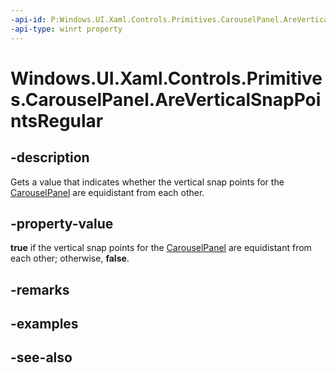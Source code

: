 ```yaml
---
-api-id: P:Windows.UI.Xaml.Controls.Primitives.CarouselPanel.AreVerticalSnapPointsRegular
-api-type: winrt property
---
```


<!-- Property syntax
public bool AreVerticalSnapPointsRegular { get; }
-->

# Windows.UI.Xaml.Controls.Primitives.CarouselPanel.AreVerticalSnapPointsRegular

## -description
Gets a value that indicates whether the vertical snap points for the [CarouselPanel](carouselpanel.md) are equidistant from each other.



## -property-value
**true** if the vertical snap points for the [CarouselPanel](carouselpanel.md) are equidistant from each other; otherwise, **false**.

## -remarks

## -examples

## -see-also

